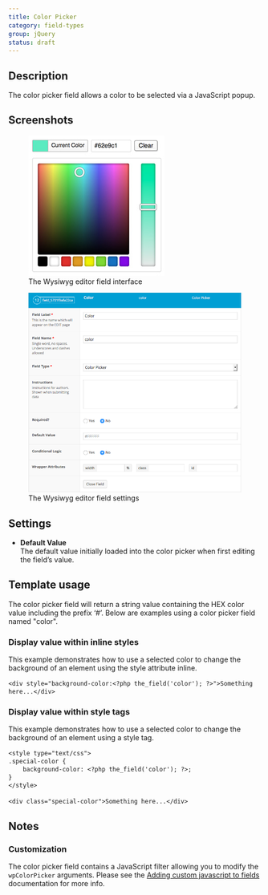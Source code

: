 ```yaml
---
title: Color Picker
category: field-types
group: jQuery
status: draft
---
```


## Description
The color picker field allows a color to be selected via a JavaScript popup.

## Screenshots
<div class="gallery">
	<figure>
		<a href="https://raw.githubusercontent.com/AdvancedCustomFields/docs/master/assets/acf-color-picker-interface.jpg">
			<img src="https://raw.githubusercontent.com/AdvancedCustomFields/docs/master/assets/acf-color-picker-interface.jpg" alt="acf-user-field-interface" />
		</a>
		<figcaption>The Wysiwyg editor field interface</figcaption>
	</figure>
	<figure>
		<a href="https://raw.githubusercontent.com/AdvancedCustomFields/docs/master/assets/acf-color-picker-settings.png">
			<img src="https://raw.githubusercontent.com/AdvancedCustomFields/docs/master/assets/acf-color-picker-settings.png" alt="acf-user-field-settings" />
		</a>
		<figcaption>The Wysiwyg editor field settings</figcaption>
	</figure>
</div>

## Settings
- **Default Value**  
  The default value initially loaded into the color picker when first editing the field’s value.

## Template usage
The color picker field will return a string value containing the HEX color value including the prefix ‘#’. Below are examples using a color picker field named "color".

### Display value within inline styles
This example demonstrates how to use a selected color to change the background of an element using the style attribute inline.
```
<div style="background-color:<?php the_field('color'); ?>">Something here...</div>
```

### Display value within style tags
This example demonstrates how to use a selected color to change the background of an element using a style tag.
```
<style type="text/css">
.special-color {
    background-color: <?php the_field('color'); ?>;
}
</style>

<div class="special-color">Something here...</div>
```

## Notes

### Customization
The color picker field contains a JavaScript filter allowing you to modify the `wpColorPicker` arguments. Please see the [Adding custom javascript to fields](https://www.advancedcustomfields.com/resources/adding-custom-javascript-fields/) documentation for more info.
